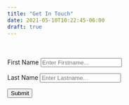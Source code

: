 ```yaml
---
title: "Get In Touch"
date: 2021-05-10T10:22:45-06:00
draft: true
---
```


<form action="/thankyou" method="POST" name="contact" >
<p style="visibility: hidden">
    <label for="bot">Don't fill this out</label><input name="bot-field">
</p>

<label for="fName">First Name</label>
<input type="text" name="fName" placeholder="Enter Firstname...">

<label for="lName">Last Name</label>
<input type="text" name="lName" placeholder="Enter Lastname...">

<!--
data-netlify="true" netlify-honeypot="bot-field" netlify
<div data-netlify-recaptcha></div>
-->

<input type="submit" value="Submit">

    
    
</form>